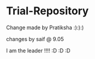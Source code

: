 Trial-Repository
================

Change made by Pratiksha :):):)


changes by saif @ 9.05

I am the leader !!!! :D :D :D

